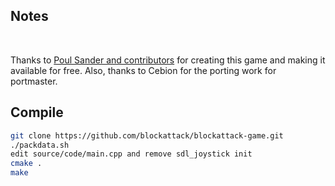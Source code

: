 ## Notes
<br/>

Thanks to [Poul Sander and contributors](https://github.com/blockattack/blockattack-game) for creating this game and making it available for free.  Also, thanks to Cebion for the porting work for portmaster.
<br/>

## Compile

```bash
git clone https://github.com/blockattack/blockattack-game.git
./packdata.sh
edit source/code/main.cpp and remove sdl_joystick init
cmake .
make
```
